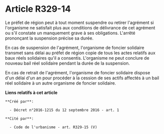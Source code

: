 # Article R329-14

Le préfet de région peut à tout moment suspendre ou retirer l'agrément si l'organisme ne satisfait plus aux conditions de
délivrance de cet agrément ou s'il constate un manquement grave à ses obligations. L'arrêté prononçant la suspension précise
sa durée.

En cas de suspension de l'agrément, l'organisme de foncier solidaire transmet sans délai au préfet de région copie de tous
les actes relatifs aux baux réels solidaires qu'il a consentis. L'organisme ne peut conclure de nouveau bail réel solidaire
pendant la durée de la suspension.

En cas de retrait de l'agrément, l'organisme de foncier solidaire dispose d'un délai d'un an pour procéder à la cession de
ses actifs affectés à un bail réel solidaire à un autre organisme de foncier solidaire.

**Liens relatifs à cet article**

	**Créé par**:

	  - Décret n°2016-1215 du 12 septembre 2016 - art. 1

	**Cité par**:

	  - Code de l'urbanisme - art. R329-15 (V)
